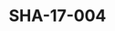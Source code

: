 ---
pid: SHA-17-004
title: SHA-17-004
language: ar
collection: شرحبيل احمد
original_label: 
rights: شرحبيل احمد
location_of_original: شرحبيل احمد
photographer_or_studio: استوديو جاك الكويت
scanned_from: photograph 13 by 17.9
_date: '1964'
location: الكويت
description: مجموعة من الرجال من ضمنهم علاء الدين حمزه ومحمد دفع الله واحمد حسن جمعه
additional_notes: 
permission_display: 'yes'
on_server: 'no'
on_website: 'no'
permalink: /archive/ar/sha-17-004.html
layout: photo-page
---